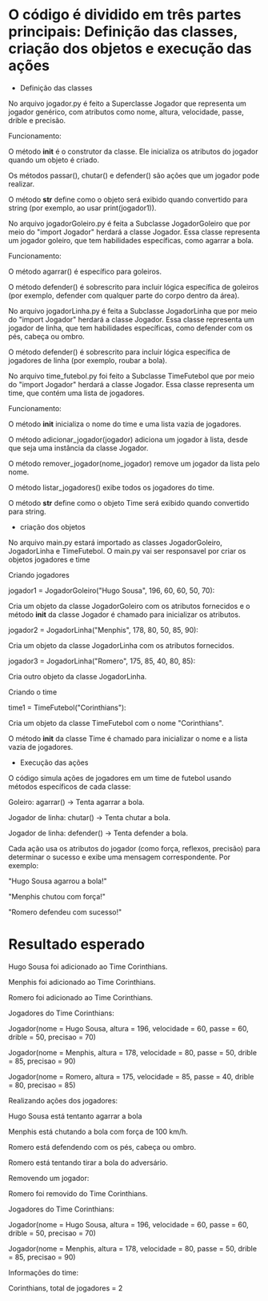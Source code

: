 # O código é dividido em três partes principais: Definição das classes, criação dos objetos e execução das ações

* Definição das classes

No arquivo jogador.py é feito a Superclasse Jogador que representa um jogador genérico, com atributos como nome, altura, velocidade, passe, drible e precisão.

Funcionamento:

O método __init__ é o construtor da classe. Ele inicializa os atributos do jogador quando um objeto é criado.

Os métodos passar(), chutar() e defender() são ações que um jogador pode realizar.

O método __str__ define como o objeto será exibido quando convertido para string (por exemplo, ao usar print(jogador1)).


No arquivo jogadorGoleiro.py é feita a Subclasse JogadorGoleiro que por meio do "import Jogador" herdará  a classe Jogador. Essa classe representa um jogador goleiro, que tem habilidades específicas, como agarrar a bola.

Funcionamento:

O método agarrar() é específico para goleiros.

O método defender() é sobrescrito para incluir lógica específica de goleiros (por exemplo, defender com qualquer parte do corpo dentro da área).

No arquivo jogadorLinha.py é feita a Subclasse JogadorLinha que por meio do "import Jogador" herdará a classe Jogador. Essa classe representa um jogador de linha, que tem habilidades específicas, como defender com os pés, cabeça ou ombro. 

O método defender() é sobrescrito para incluir lógica específica de jogadores de linha (por exemplo, roubar a bola).

No arquivo time_futebol.py foi feito a Subclasse TimeFutebol que por meio do "import Jogador" herdará  a classe Jogador. Essa classe representa um time, que contém uma lista de jogadores.

Funcionamento:

O método __init__ inicializa o nome do time e uma lista vazia de jogadores.

O método adicionar_jogador(jogador) adiciona um jogador à lista, desde que seja uma instância da classe Jogador.

O método remover_jogador(nome_jogador) remove um jogador da lista pelo nome.

O método listar_jogadores() exibe todos os jogadores do time.

O método __str__ define como o objeto Time será exibido quando convertido para string.


* criação dos objetos

No arquivo main.py estará importado as classes JogadorGoleiro, JogadorLinha e TimeFutebol. O main.py vai ser responsavel por criar os objetos jogadores e time

Criando jogadores

jogador1 = JogadorGoleiro("Hugo Sousa", 196, 60, 60, 50, 70):

Cria um objeto da classe JogadorGoleiro com os atributos fornecidos e o método __init__ da classe Jogador é chamado para inicializar os atributos.

jogador2 = JogadorLinha("Menphis", 178, 80, 50, 85, 90):

Cria um objeto da classe JogadorLinha com os atributos fornecidos.

jogador3 = JogadorLinha("Romero", 175, 85, 40, 80, 85):

Cria outro objeto da classe JogadorLinha.

Criando o time

time1 = TimeFutebol("Corinthians"):

Cria um objeto da classe TimeFutebol com o nome "Corinthians".

O método __init__ da classe Time é chamado para inicializar o nome e a lista vazia de jogadores.

* Execução das ações 

O código simula ações de jogadores em um time de futebol usando métodos específicos de cada classe:

Goleiro: agarrar() → Tenta agarrar a bola.

Jogador de linha: chutar() → Tenta chutar a bola.

Jogador de linha: defender() → Tenta defender a bola.

Cada ação usa os atributos do jogador (como força, reflexos, precisão) para determinar o sucesso e exibe uma mensagem correspondente. Por exemplo:

"Hugo Sousa agarrou a bola!"

"Menphis chutou com força!"

"Romero defendeu com sucesso!"

# Resultado esperado

Hugo Sousa foi adicionado ao Time Corinthians.

Menphis foi adicionado ao Time Corinthians.

Romero foi adicionado ao Time Corinthians.


Jogadores do Time Corinthians:

Jogador(nome = Hugo Sousa, altura = 196, velocidade = 60, passe = 60, drible = 50, precisao = 70)

Jogador(nome = Menphis, altura = 178, velocidade = 80, passe = 50, drible = 85, precisao = 90)

Jogador(nome = Romero, altura = 175, velocidade = 85, passe = 40, drible = 80, precisao = 85)


Realizando ações dos jogadores:

Hugo Sousa está tentanto agarrar a bola

Menphis está chutando a bola com força de 100 km/h.

Romero está defendendo com os pés, cabeça ou ombro.

Romero está tentando tirar a bola do adversário.

Removendo um jogador:

Romero foi removido do Time Corinthians.



Jogadores do Time Corinthians:

Jogador(nome = Hugo Sousa, altura = 196, velocidade = 60, passe = 60, drible = 50, precisao = 70)

Jogador(nome = Menphis, altura = 178, velocidade = 80, passe = 50, drible = 85, precisao = 90)


Informações do time:

Corinthians, total de jogadores = 2
